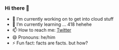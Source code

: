 ### Hi there 👋

- 🔭 I’m currently working on to get into cloud stuff
- 🌱 I’m currently learning ... 418 hehehe
- 📫 How to reach me: [Twitter](https://twitter.com/heymde0x541)
- 😄 Pronouns: he/him
- ⚡ Fun fact: facts are facts. but how?

<!--
**heymde0x541/heymde0x541** is a ✨ _special_ ✨ repository because its `README.md` (this file) appears on your GitHub profile.

Here are some ideas to get you started:

- 🔭 I’m currently working on ...
- 🌱 I’m currently learning ...
- 👯 I’m looking to collaborate on ...
- 🤔 I’m looking for help with ...
- 💬 Ask me about ...
- 📫 How to reach me: ...
- 😄 Pronouns: ...
- ⚡ Fun fact: ...
-->
